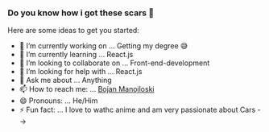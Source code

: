 ### Do you know how i got these scars :knife: 


Here are some ideas to get you started:

- 🔭 I’m currently working on ... Getting my degree :sweat_smile:
- 🌱 I’m currently learning ... React.js
- 👯 I’m looking to collaborate on ... Front-end-development
- 🤔 I’m looking for help with ... React.js
- 💬 Ask me about ... Anything
- 📫 How to reach me: ... [Bojan Manojloski](mailto:bojanmanojloski@gmail.com?subject=[GitHub]%20Source%20Han%20Sans)
- 😄 Pronouns: ... He/Him
- ⚡ Fun fact: ... I love to wathc anime and am very passionate about Cars
-->
